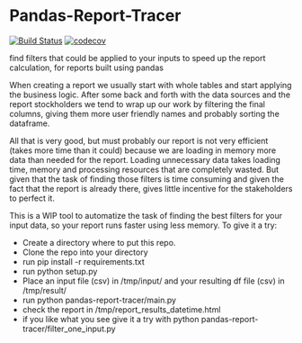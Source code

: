# Pandas-Report-Tracer
[![Build Status](https://travis-ci.com/carlosjpc/Pandas-Report-Tracer.png?branch=master)](https://travis-ci.com/carlosjpc/Pandas-Report-Tracer) [![codecov](https://codecov.io/gh/carlosjpc/Pandas-Report-Tracer/branch/master/graph/badge.svg)](https://codecov.io/gh/carlosjpc/Pandas-Report-Tracer)

find filters that could be applied to your inputs to speed up the report calculation, for reports built using pandas

When creating a report we usually start with whole tables and start applying the business logic. After some back and forth with the data sources and the report stockholders we tend to wrap up our work by filtering the final columns, giving them more user friendly names and probably sorting the dataframe.

All that is very good, but must probably our report is not very efficient (takes more time than it could) because we are loading in memory more data than needed for the report. Loading unnecessary data takes loading time, memory and processing resources that are completely wasted. But given that the task of finding those filters is time consuming and given the fact that the report is already there, gives little incentive for the stakeholders to perfect it.

This is a WIP tool to automatize the task of finding the best filters for your input data, so your report runs faster using less memory. To give it a try:

- Create a directory where to put this repo.
- Clone the repo into your directory
- run pip install -r requirements.txt
- run python setup.py
- Place an input file (csv) in /tmp/input/ and your resulting df file (csv) in /tmp/result/
- run python pandas-report-tracer/main.py
- check the report in /tmp/report_results_datetime.html
- if you like what you see give it a try with python pandas-report-tracer/filter_one_input.py
